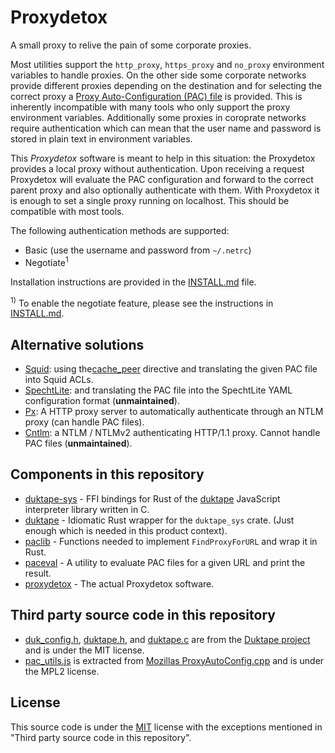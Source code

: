 Proxydetox
==========

A small proxy to relive the pain of some corporate proxies.

Most utilities support the `http_proxy`, `https_proxy` and `no_proxy`
environment variables to handle proxies. On the other side some corporate
networks provide different proxies depending on the destination and for
selecting the correct proxy a [Proxy Auto-Configuration (PAC) file][mdnpac] is
provided. This is inherently incompatible with many tools who only support the
proxy environment variables. Additionally some proxies in coroprate networks
require authentication which can mean that the user name and password is stored
in plain text in environment variables.

This *Proxydetox* software is meant to help in this situation: the Proxydetox
provides a local proxy without authentication. Upon receiving a request
Proxydetox will evaluate the PAC configuration and forward to the correct
parent proxy and also optionally authenticate with them. With Proxydetox it is
enough to set a single proxy running on localhost. This should be compatible
with most tools.

The following authentication methods are supported:

- Basic (use the username and password from `~/.netrc`)
- Negotiate<sup>1</sup>

Installation instructions are provided in the [INSTALL.md](./INSTALL.md) file.

<sup>1)</sup> To enable the negotiate feature, please see the instructions in
[INSTALL.md](./INSTALL.md).

[mdnpac]: https://developer.mozilla.org/en-US/docs/Web/HTTP/Proxy_servers_and_tunneling/Proxy_Auto-Configuration_(PAC)_file "Proxy Auto-Configuration (PAC) file"

Alternative solutions
---------------------

- [Squid][squid]: using the[cache_peer][cache_peer] directive and translating the given PAC file into Squid ACLs.
- [SpechtLite][specht]: and translating the PAC file into the SpechtLite YAML configuration format (**unmaintained**).
- [Px][px]: A HTTP proxy server to automatically authenticate through an NTLM proxy (can handle PAC files).
- [Cntlm][cntlm]: a NTLM / NTLMv2 authenticating HTTP/1.1 proxy. Cannot handle PAC files (**unmaintained**).

[squid]: http://www.squid-cache.org "A caching proxy for the Web"
[cache_peer]: http://www.squid-cache.org/Doc/config/cache_peer/ "Squid configuration directive cache_peer"
[specht]: https://github.com/zhuhaow/SpechtLite "A rule-based proxy for macOS"
[px]: https://github.com/genotrance/px "Px"
[cntlm]: http://cntlm.sf.net/ "Cntlm Authentication Proxy"

Components in this repository
-----------------------------

- [duktape-sys](./duktape-sys/) - FFI bindings for Rust of the [duktape](https://duktape.org)
  JavaScript interpreter library written in C.
- [duktape](./duktape/) - Idiomatic Rust wrapper for the `duktape_sys` crate.
  (Just enough which is needed in this product context).
- [paclib](./paclib/) - Functions needed to implement `FindProxyForURL` and wrap it in Rust.
- [paceval](./paceval/) - A utility to evaluate PAC files for a given URL and print the result.
- [proxydetox](./proxydetox/) - The actual Proxydetox software.

Third party source code in this repository
------------------------------------------

- [duk_config.h](duktape-sys/src/duk_config.h),
  [duktape.h](duktape-sys/src/duktape.h), and
  [duktape.c](duktape-sys/src/duktape.c) are from the
  [Duktape project](https://duktape.org) and is under the MIT license.
- [pac_utils.js](paclib/src/pac_utils.js) is extracted from
  [Mozillas ProxyAutoConfig.cpp](https://dxr.mozilla.org/mozilla-central/source/netwerk/base/ProxyAutoConfig.cpp)
  and is under the MPL2 license.

License
-------

This source code is under the [MIT](https://opensource.org/licenses/MIT)
license with the exceptions mentioned in "Third party source code in
this repository".
